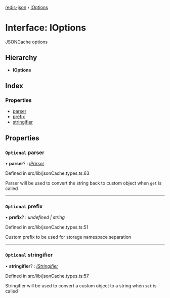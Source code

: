 [redis-json](../README.md) › [IOptions](ioptions.md)

# Interface: IOptions

JSONCache options

## Hierarchy

* **IOptions**

## Index

### Properties

* [parser](ioptions.md#optional-parser)
* [prefix](ioptions.md#optional-prefix)
* [stringifier](ioptions.md#optional-stringifier)

## Properties

### `Optional` parser

• **parser**? : *[IParser](iparser.md)*

Defined in src/lib/jsonCache.types.ts:63

Parser will be used to convert the string
back to custom object when `get` is called

___

### `Optional` prefix

• **prefix**? : *undefined | string*

Defined in src/lib/jsonCache.types.ts:51

Custom prefix to be used for storage
namespace separation

___

### `Optional` stringifier

• **stringifier**? : *[IStringifier](istringifier.md)*

Defined in src/lib/jsonCache.types.ts:57

Stringifier will be used to convert a custom
object to a string when `set` is called
